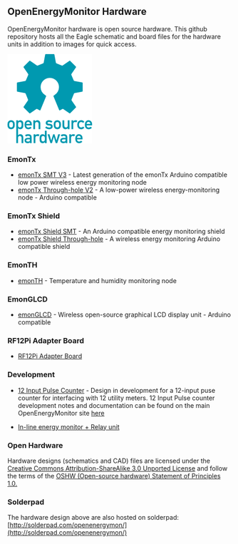 ## OpenEnergyMonitor Hardware

OpenEnergyMonitor hardware is open source hardware. This github repository hosts all the Eagle schematic and board files for the hardware units in addition to images for quick access.

<img src="oshw-logo-200-px.png" />

### EmonTx

- [emonTx SMT V3](emonTxV3) - Latest generation of the emonTx Arduino compatible low power wireless energy monitoring node
- [emonTx Through-hole V2](emonTxV2) - A low-power wireless energy-monitoring node - Arduino compatible

### EmonTx Shield

- [emonTx Shield SMT](emontx-shield-smt) - An Arduino compatible energy monitoring shield
- [emonTx Shield Through-hole](emontx-shield-v1) - A wireless energy monitoring Arduino compatible shield

### EmonTH

- [emonTH](emonTH) - Temperature and humidity monitoring node

### EmonGLCD

- [emonGLCD](emonGLCD_V1) - Wireless open-source graphical LCD display unit - Arduino compatible

### RF12Pi Adapter Board

- [RF12Pi Adapter Board](RFM2Pi/readme.md)

### Development

- [12 Input Pulse Counter](12-input-pulse-counter) - Design in development for a 12-input puse counter for interfacing with 12 utility meters. 12 Input Pulse counter development notes and documentation can be found on the main OpenEnergyMonitor site [here](http://openenergymonitor.org/emon/buildingblocks/12-input-pulse-counting)

- [In-line energy monitor + Relay unit](relay-unit/readme.md)

### Open Hardware

Hardware designs (schematics and CAD) files are licensed under the [Creative Commons Attribution-ShareAlike 3.0 Unported License](http://creativecommons.org/licenses/by-sa/3.0/) and follow the terms of the [OSHW (Open-source hardware) Statement of Principles 1.0.](http://freedomdefined.org/OSHW)

### Solderpad

The hardware design above are also hosted on solderpad: [http://solderpad.com/openenergymon/](http://solderpad.com/openenergymon/)
